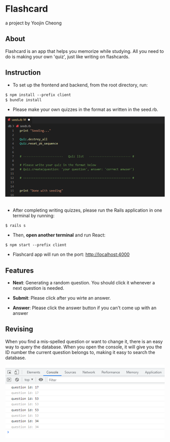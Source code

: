 # Flashcard
a project by Yoojin Cheong

## About
Flashcard is an app that helps you memorize while studying. All you need to do is making your own 'quiz', just like writing on flashcards.

## Instruction

* To set up the frontend and backend, from the root directory, run:

```console
$ npm install --prefix client
$ bundle install
```

* Please make your own quizzes in the format as written in the seed.rb. 

<img src='./images/sample_1.png' width='800px' height='auto'>
<br></br>

* After completing writing quizzes, please run the Rails application in one terminal by running:

```console
$ rails s
```

* Then, **open another terminal** and run React:

```console
$ npm start --prefix client
```

* Flashcard app will run on the port: [http://localhost:4000](http://localhost:4000)

## Features

- **Next**: Generating a random question. You should click it whenever a next question is needed.

- **Submit**: Please click after you wirte an answer.

- **Answer**: Please click the answer button if you can't come up with an answer

## Revising

When you find a mis-spelled question or want to change it, there is an easy way to query the database. When you open the console, it will give you the ID number the current question belongs to, making it easy to search the database.

<img src='./images/sample_2.png' width='600px' height='auto'>
